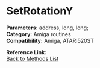 # SetRotationY

**Parameters:** address, long, long;  
**Category:** Amiga routines  
**Compatibility:** Amiga, ATARI520ST  

**Reference Link:**  
[Back to Methods List](../../SUMMARY.md)
